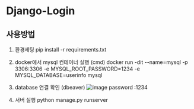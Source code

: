 # Django-Login

## 사용방법
1. 환경세팅
    pip install -r requirements.txt 

2. docker에서 mysql 컨테이너 실행
   (cmd)  docker run -dit --name=mysql -p 3306:3306 -e MYSQL_ROOT_PASSWORD=1234 -e MYSQL_DATABASE=userinfo mysql

3. database 연결 확인 (dbeaver)
   ![image](https://github.com/it-mnm/Django-Login/assets/137988290/86e7d01f-3cb8-49a9-a45a-746647fffc44)
   password :1234

4. 서버 실행
   python manage.py runserver
